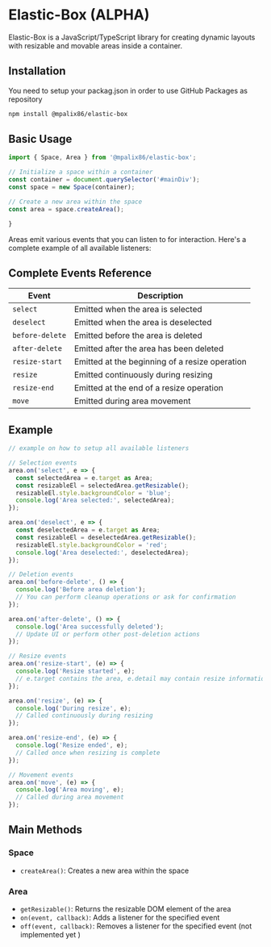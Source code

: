 # Elastic-Box (ALPHA)



Elastic-Box is a JavaScript/TypeScript library for creating dynamic layouts with resizable and movable areas inside a container.

## Installation

You need to setup your packag.json in order to use GitHub Packages as repository

```bash
npm install @mpalix86/elastic-box
```

## Basic Usage

```typescript
import { Space, Area } from '@mpalix86/elastic-box';

// Initialize a space within a container
const container = document.querySelector('#mainDiv');
const space = new Space(container);

// Create a new area within the space
const area = space.createArea();

}


```


Areas emit various events that you can listen to for interaction. Here's a complete example of all available listeners:


## Complete Events Reference

| Event | Description |
|--------|-------------|
| `select` | Emitted when the area is selected |
| `deselect` | Emitted when the area is deselected |
| `before-delete` | Emitted before the area is deleted |
| `after-delete` | Emitted after the area has been deleted |
| `resize-start` | Emitted at the beginning of a resize operation |
| `resize` | Emitted continuously during resizing |
| `resize-end` | Emitted at the end of a resize operation |
| `move` | Emitted during area movement |


## Example

```typescript
// example on how to setup all available listeners

// Selection events
area.on('select', e => {
  const selectedArea = e.target as Area;
  const resizableEl = selectedArea.getResizable();
  resizableEl.style.backgroundColor = 'blue';
  console.log('Area selected:', selectedArea);
});

area.on('deselect', e => {
  const deselectedArea = e.target as Area;
  const resizableEl = deselectedArea.getResizable();
  resizableEl.style.backgroundColor = 'red';
  console.log('Area deselected:', deselectedArea);
});

// Deletion events
area.on('before-delete', () => {
  console.log('Before area deletion');
  // You can perform cleanup operations or ask for confirmation
});

area.on('after-delete', () => {
  console.log('Area successfully deleted');
  // Update UI or perform other post-deletion actions
});

// Resize events
area.on('resize-start', (e) => {
  console.log('Resize started', e);
  // e.target contains the area, e.detail may contain resize information
});

area.on('resize', (e) => {
  console.log('During resize', e);
  // Called continuously during resizing
});

area.on('resize-end', (e) => {
  console.log('Resize ended', e);
  // Called once when resizing is complete
});

// Movement events
area.on('move', (e) => {
  console.log('Area moving', e);
  // Called during area movement
});

```

## Main Methods

### Space
- `createArea()`: Creates a new area within the space

### Area
- `getResizable()`: Returns the resizable DOM element of the area
- `on(event, callback)`: Adds a listener for the specified event
- `off(event, callback)`: Removes a listener for the specified event (not implemented yet )
